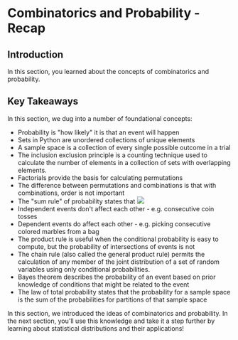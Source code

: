 
# Combinatorics and Probability - Recap

## Introduction

In this section, you learned about the concepts of combinatorics and probability.

## Key Takeaways

In this section, we dug into a number of foundational concepts: 

* Probability is "how likely" it is that an event will happen
* Sets in Python are unordered collections of unique elements
* A sample space is a collection of every single possible outcome in a trial
* The inclusion exclusion principle is a counting technique used to calculate the number of elements in a collection of sets with overlapping elements. 
* Factorials provide the basis for calculating permutations   
* The difference between permutations and combinations is that with combinations, order is not important
* The "sum rule" of probability states that <img src="https://render.githubusercontent.com/render/math?math=P(A \cup B) = P(A) %2b P(B) - P(A  \cap B)"> 
* Independent events don't affect each other - e.g. consecutive coin tosses
* Dependent events do affect each other - e.g. picking consecutive colored marbles from a bag
* The product rule is useful when the conditional probability is easy to compute, but the probability of intersections of events is not
* The chain rule (also called the general product rule) permits the calculation of any member of the joint distribution of a set of random variables using only conditional probabilities.
* Bayes theorem describes the probability of an event based on prior knowledge of conditions that might be related to the event
* The law of total probability states that the probability for a sample space is the sum of the probabilities for partitions of that sample space

In this section, we introduced the ideas of combinatorics and probability. In the next section, you'll use this knowledge and take it a step further by learning about statistical distributions and their applications!
